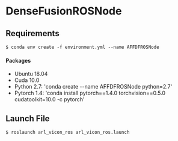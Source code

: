 # DenseFusionROSNode

## Requirements
   ```
   $ conda env create -f environment.yml --name AFFDFROSNode
   ```

#### Packages
* Ubuntu 18.04
* Cuda 10.0
* Python 2.7: 'conda create --name AFFDFROSNode python=2.7'
* Pytorch 1.4: 'conda install pytorch==1.4.0 torchvision==0.5.0 cudatoolkit=10.0 -c pytorch'

## Launch File
   ```
   $ roslaunch arl_vicon_ros arl_vicon_ros.launch
   ```
